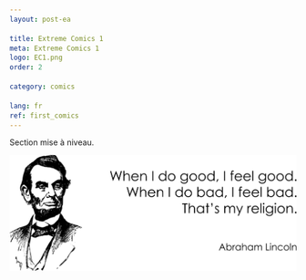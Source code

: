 ```yaml
---
layout: post-ea

title: Extreme Comics 1
meta: Extreme Comics 1
logo: EC1.png
order: 2

category: comics

lang: fr
ref: first_comics
---
```


Section mise à niveau.

<a data-fancybox="gallery" href="/img/programming/Lincoln.png"><img src="/img/programming/Lincoln.png" alt=""></a>

